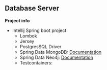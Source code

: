 ## Database Server

**Project info**

* Intellij Spring boot project
    * Lombok
    * Jersey
    * PostgresSQL Driver
    * Spring Data MongoDB: [Documentation](https://spring.io/guides/gs/accessing-data-mongodb/)
    * Spring Data Neo4j: [Documentation](https://spring.io/guides/gs/accessing-data-neo4j/)
    * Testcontainers: 

